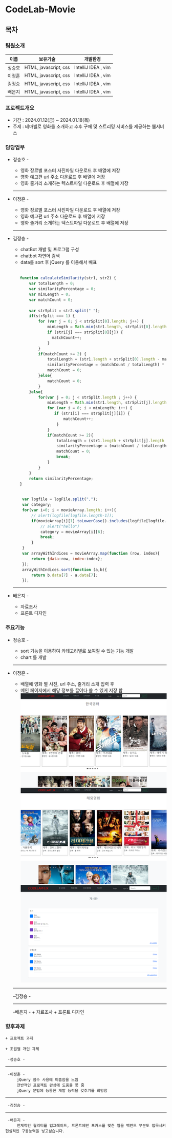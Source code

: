 # CodeLab-Movie 
## 목차

### 팀원소개
    
 |  이름  | 보유기술 | 개발환경 | 
|--------|----------|----------|
| 정승호 |    HTML, javascript, css    |    IntelliJ IDEA , vim      | 
| 이정훈 |    HTML, javascript, css    |    IntelliJ IDEA , vim      |  
| 김정승 |    HTML, javascript, css    |    IntelliJ IDEA , vim      |  
| 배은지 |    HTML, javascript, css    |    IntelliJ IDEA , vim      |   
    
### 프로젝트개요
+ 기간 : 2024.01.12(금) ~ 2024.01.18(목)
+ 주제 : 테마별로 영화를 소개하고 추후 구매 및 스트리밍 서비스를 제공하는 웹서비스

### 담당업무

* 정승호 -  
    + 영화 장르별 포스터 사진파일 다운로드 후 배열에 저장
    + 영화 예고편 url 주소 다운로드 후 배열에 저장
    + 영화 줄거리 소개하는 텍스트파일 다운로드 후 배열에 저장
   ***
* 이정훈 -  
    + 영화 장르별 포스터 사진파일 다운로드 후 배열에 저장
    + 영화 예고편 url 주소 다운로드 후 배열에 저장
    + 영화 줄거리 소개하는 텍스트파일 다운로드 후 배열에 저장
   *** 
* 김정승 - 
    + chatBot 개발 및 프로그램 구성</br>
    + chatbot 자연어 검색
    + data를 sort 후 jQuery 를 이용해서 배표 
     ```javascript
         
        function calculateSimilarity(str1, str2) {
            var totalLength = 0;
            var similarityPercentage = 0;
            var minLength = 0;
            var matchCount = 0;
  
            var strSplit = str2.split(" ");
            if(strSplit === 1) {
                for (var j = 0; j < strSplit[0].length; j++) {
                    minLength = Math.min(str1.length, strSplit[0].length);
                    if (str1[j] === strSplit[0][j]) {
                      matchCount++;
                    }
                }
                if(matchCount >= 2) {
                    totalLength = (str1.length + strSplit[0].length - matchCount) / 2;
                    similarityPercentage = (matchCount / totalLength) * 100;
                    matchCount = 0;
                }else{
                    matchCount = 0;
                }
            }else{    
                for(var j = 0; j < strSplit.length ; j++) {
                    minLength = Math.min(str1.length, strSplit[j].length);
                    for (var i = 0; i < minLength; i++) {
                       if (str1[i] === strSplit[j][i]) {
                           matchCount++;
                        }
                    }
                    if(matchCount >= 2){
                        totalLength = (str1.length + strSplit[j].length - matchCount) / 2;
                        similarityPercentage = (matchCount / totalLength) * 100;
                        matchCount = 0;
                        break;
                    }
                }
            }    
            return similarityPercentage;
        }
    ```

    ```javascript

        var logfile = logFile.split(",");
        var category;
        for(var i=0; i < movieArray.length; i++){
            // alert(logfile[logfile.length-1]);
            if(movieArray[i][1].toLowerCase().includes(logfile[logfile.length-1])){
                // alert("hello")
                category = movieArray[i][6];
                break;
            }
        }
        var arrayWithIndices = movieArray.map(function (row, index){
            return {data:row, index:index};
        });
        arrayWithIndices.sort(function (a,b){
            return b.data[7] - a.data[7];
        });
    ```
   ***
* 배은지 - 
    + 자료조사 
    + 프론트 디자인 

### 주요기능 
* 정승호 -
  + sort 기능을 이용하여 카테고리별로 보여질 수 있는 기능 개발
  + chart 를 개발  
   ***
* 이정훈 -  
  + 배열에 영화 별 사진, url 주소, 줄거리 소개 입력 후
  + 메인 페이지에서 해당 정보를 끌어다 쓸 수 있게 저장 함
![한국영화](./한국영화.png)
![해외영화](./해외영화.png)
![게시판](./게시판.png)
         
   *** 
     -김정승 - 
    
   ***
     -배은지 - 
         + 자료조사 
         + 프론트 디자인





### 향후과제
    + 프로젝트 과제

    + 조원별 개인 과제
    
     -정승호 -  
   ***
     -이정훈 -  
         jQuery 함수 사용에 미흡함을 느낌
         전반적인 프로젝트 완성에 도움을 못 줌
         jQuery 문법에 능통한 개발 능력을 갖추기를 희망함
   *** 
     -김정승 - 
   ***
     -배은지 - 
         전체적인 퀄리티를 업그레이드, 프론트에만 포커스를 맞춘 웹을 백엔드 부분도 접목시켜 현실적인 구동능력을 넣고싶습니다.
